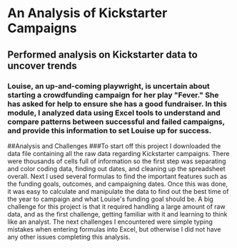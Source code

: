 # An Analysis of Kickstarter Campaigns
## Performed analysis on Kickstarter data to uncover trends
### Louise, an up-and-coming playwright, is uncertain about starting a crowdfunding campaign for her play "Fever." She has asked for help to ensure she has a good fundraiser. In this module, I analyzed data using Excel tools to understand and compare patterns between successful and failed campaigns, and provide this information to set Louise up for success.

##Analysis and Challenges
###To start off this project I downloaded the data file containing all the raw data regarding Kickstarter campaigns. There were thousands of cells full of information so the first step was separating and color coding data, finding out dates, and cleaning up the spreadsheet overall. Next I used several formulas to find the important features such as the funding goals, outcomes, and campaigning dates. Once this was done, it was easy to calculate and manipulate the data to find out the best time of the year to campaign and what Louise's funding goal should be. A big challenge for this project is that it required handling a large amount of raw data, and as the first challenge, getting familiar with it and learning to think like an analyst. The next challenges I encountered were simple typing mistakes when entering formulas into Excel, but otherwise I did not have any other issues completing this analysis. 
